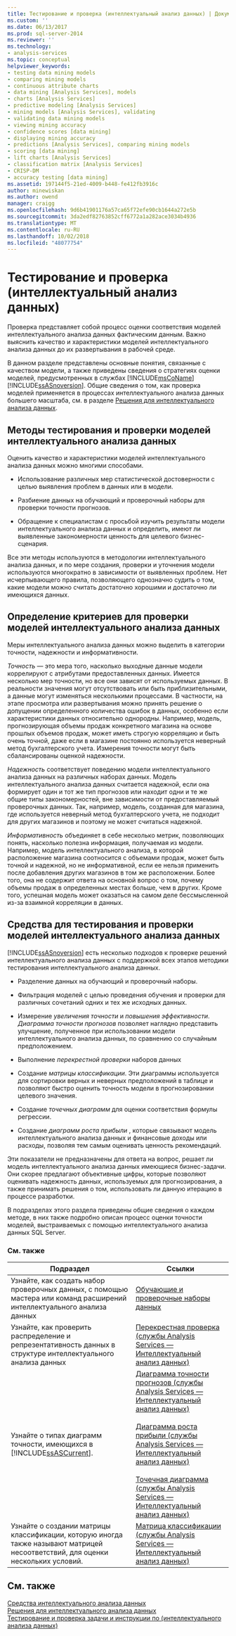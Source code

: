 ```yaml
---
title: Тестирование и проверка (интеллектуальный анализ данных) | Документация Майкрософт
ms.custom: ''
ms.date: 06/13/2017
ms.prod: sql-server-2014
ms.reviewer: ''
ms.technology:
- analysis-services
ms.topic: conceptual
helpviewer_keywords:
- testing data mining models
- comparing mining models
- continuous attribute charts
- data mining [Analysis Services], models
- charts [Analysis Services]
- predictive modeling [Analysis Services]
- mining models [Analysis Services], validating
- validating data mining models
- viewing mining accuracy
- confidence scores [data mining]
- displaying mining accuracy
- predictions [Analysis Services], comparing mining models
- scoring [data mining]
- lift charts [Analysis Services]
- classification matrix [Analysis Services]
- CRISP-DM
- accuracy testing [data mining]
ms.assetid: 197144f5-21ed-4009-b448-fe412fb3916c
author: minewiskan
ms.author: owend
manager: craigg
ms.openlocfilehash: 9d6b41901176a57ca65f72efe90cb1644a272e5b
ms.sourcegitcommit: 3da2edf82763852cff6772a1a282ace3034b4936
ms.translationtype: MT
ms.contentlocale: ru-RU
ms.lasthandoff: 10/02/2018
ms.locfileid: "48077754"
---
```

# <a name="testing-and-validation-data-mining"></a>Тестирование и проверка (интеллектуальный анализ данных)
  Проверка представляет собой процесс оценки соответствия моделей интеллектуального анализа данных фактическим данным. Важно выяснить качество и характеристики моделей интеллектуального анализа данных до их развертывания в рабочей среде.  
  
 В данном разделе представлены основные понятия, связанные с качеством модели, а также приведены сведения о стратегиях оценки моделей, предусмотренных в службах [!INCLUDE[msCoName](../../includes/msconame-md.md)] [!INCLUDE[ssASnoversion](../../includes/ssasnoversion-md.md)]. Общие сведения о том, как проверка моделей применяется в процессах интеллектуального анализа данных большего масштаба, см. в разделе [Решения для интеллектуального анализа данных](data-mining-solutions.md).  
  
## <a name="methods-for-testing-and-validation-of-data-mining-models"></a>Методы тестирования и проверки моделей интеллектуального анализа данных  
 Оценить качество и характеристики моделей интеллектуального анализа данных можно многими способами.  
  
-   Использование различных мер статистической достоверности с целью выявления проблем в данных или в модели.  
  
-   Разбиение данных на обучающий и проверочный наборы для проверки точности прогнозов.  
  
-   Обращение к специалистам с просьбой изучить результаты модели интеллектуального анализа данных и определить, имеют ли выявленные закономерности ценность для целевого бизнес-сценария.  
  
 Все эти методы используются в методологии интеллектуального анализа данных, и по мере создания, проверки и уточнения модели используются многократно в зависимости от выявленных проблем. Нет исчерпывающего правила, позволяющего однозначно судить о том, какие модели можно считать достаточно хорошими и достаточно ли имеющихся данных.  
  
## <a name="definition-of-criteria-for-validating-data-mining-models"></a>Определение критериев для проверки моделей интеллектуального анализа данных  
 Меры интеллектуального анализа данных можно выделить в категории точности, надежности и информативности.  
  
 *Точность* — это мера того, насколько выходные данные модели коррелируют с атрибутами предоставленных данных. Имеется несколько мер точности, но все они зависят от используемых данных. В реальности значения могут отсутствовать или быть приблизительными, а данные могут изменяться несколькими процессами. В частности, на этапе просмотра или развертывания можно принять решение о допущении определенного количества ошибок в данных, особенно если характеристики данных относительно однородны. Например, модель, прогнозирующая объемы продаж конкретного магазина на основе прошлых объемов продаж, может иметь строгую корреляцию и быть очень точной, даже если в магазине постоянно используется неверный метод бухгалтерского учета. Измерения точности могут быть сбалансированы оценкой надежности.  
  
 *Надежность* соответствует поведению модели интеллектуального анализа данных на различных наборах данных. Модель интеллектуального анализа данных считается надежной, если она формирует один и тот же тип прогнозов или находит одни и те же общие типы закономерностей, вне зависимости от предоставляемый проверочных данных. Так, например, модель, созданная для магазина, где используется неверный метод бухгалтерского учета, не подходит для других магазинов и поэтому не может считаться надежной.  
  
 *Информативность* объединяет в себе несколько метрик, позволяющих понять, насколько полезна информация, получаемая из модели. Например, модель интеллектуального анализа, в которой расположение магазина соотносится с объемами продаж, может быть точной и надежной, но не информативной, если ее нельзя применить после добавления других магазинов в том же расположении. Более того, она не содержит ответа на основной вопрос о том, почему объемы продаж в определенных местах больше, чем в других. Кроме того, успешная модель может оказаться на самом деле бессмысленной из-за взаимной корреляции в данных.  
  
## <a name="tools-for-testing-and-validation-of-mining-models"></a>Средства для тестирования и проверки моделей интеллектуального анализа данных  
 [!INCLUDE[ssASnoversion](../../includes/ssasnoversion-md.md)] есть несколько подходов к проверке решений интеллектуального анализа данных с поддержкой всех этапов методики тестирования интеллектуального анализа данных.  
  
-   Разделение данных на обучающий и проверочный наборы.  
  
-   Фильтрация моделей с целью проведения обучения и проверки для различных сочетаний одних и тех же исходных данных.  
  
-   Измерение *увеличения точности* и *повышения эффективности*. *Диаграмма точности прогнозов* позволяет наглядно представить улучшение, полученное при использовании модели интеллектуального анализа данных, по сравнению со случайным предположением.  
  
-   Выполнение *перекрестной проверки* наборов данных  
  
-   Создание *матрицы классификации*. Эти диаграммы используется для сортировки верных и неверных предположений в таблице и позволяют быстро оценить точность модели в прогнозировании целевого значения.  
  
-   Создание *точечных диаграмм* для оценки соответствия формулы регрессии.  
  
-   Создание *диаграмм роста прибыли* , которые связывают модель интеллектуального анализа данных и финансовые доходы или расходы, позволяя тем самым оценивать ценность рекомендаций.  
  
 Эти показатели не предназначены для ответа на вопрос, решает ли модель интеллектуального анализа данных имеющиеся бизнес-задачи. Они скорее предлагают объективные цифры, которые позволяют оценивать надежность данных, используемых для прогнозирования, а также принимать решения о том, использовать ли данную итерацию в процессе разработки.  
  
 В подразделах этого раздела приведены общие сведения о каждом методе, в них также подробно описан процесс оценки точности моделей, выстраиваемых с помощью интеллектуального анализа данных SQL Server.  
  
### <a name="related-topics"></a>См. также  
  
|Подраздел|Ссылки|  
|------------|-----------|  
|Узнайте, как создать набор проверочных данных, с помощью мастера или команд расширений интеллектуального анализа данных|[Обучающие и проверочные наборы данных](training-and-testing-data-sets.md)|  
|Узнайте, как проверить распределение и репрезентативность данных в структуре интеллектуального анализа данных|[Перекрестная проверка &#40;службы Analysis Services — Интеллектуальный анализ данных&#41;](cross-validation-analysis-services-data-mining.md)|  
|Узнайте о типах диаграмм точности, имеющихся в [!INCLUDE[ssASCurrent](../../includes/ssascurrent-md.md)].|[Диаграмма точности прогнозов &#40;службы Analysis Services — Интеллектуальный анализ данных&#41;](lift-chart-analysis-services-data-mining.md)<br /><br /> [Диаграмма роста прибыли &#40;службы Analysis Services — Интеллектуальный анализ данных&#41;](profit-chart-analysis-services-data-mining.md)<br /><br /> [Точечная диаграмма &#40;службы Analysis Services — Интеллектуальный анализ данных&#41;](scatter-plot-analysis-services-data-mining.md)|  
|Узнайте о создании матрицы классификации, которую иногда также называют матрицей несоответствий, для оценки нескольких условий.|[Матрица классификации &#40;службы Analysis Services — Интеллектуальный анализ данных&#41;](classification-matrix-analysis-services-data-mining.md)|  
  
## <a name="see-also"></a>См. также  
 [Средства интеллектуального анализа данных](data-mining-tools.md)   
 [Решения для интеллектуального анализа данных](data-mining-solutions.md)   
 [Тестирование и проверка задачи и инструкции по &#40;интеллектуального анализа данных&#41;](testing-and-validation-tasks-and-how-tos-data-mining.md)  
  
  
